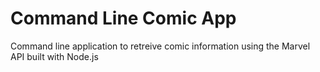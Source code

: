 # Command Line Comic App
Command line application to retreive comic information using the Marvel API built with Node.js
